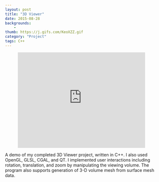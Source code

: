 ```yaml
---
layout: post
title: "3D Viewer"
date: 2015-08-28
backgrounds:
    -   
thumb: https://j.gifs.com/KeoXZZ.gif
category: "Project"
tags: C++ 
---
```


<center><iframe width="420" height="315" src="https://www.youtube.com/embed/WWfwJuYsd7c" frameborder="0" allowfullscreen></iframe></center> 

A demo of my completed 3D Viewer project, written in C++. I also used OpenGL, GLSL, CGAL, and QT. I implemented user interactions including rotation, translation, and zoom by manipulating the viewing volume. The program also supports generation of 3-D volume mesh from surface mesh data. 